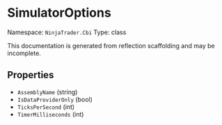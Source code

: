 # SimulatorOptions

Namespace: `NinjaTrader.Cbi`
Type: class

This documentation is generated from reflection scaffolding and may be incomplete.

## Properties
- `AssemblyName` (string)
- `IsDataProviderOnly` (bool)
- `TicksPerSecond` (int)
- `TimerMilliseconds` (int)
